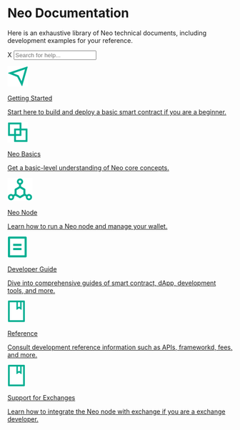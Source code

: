 <div>
    <div class="text-center">
        <h1 class="m-0 p-0">Neo Documentation</h1>
        <p>Here is an exhaustive library of Neo technical documents, including development examples for your reference.</p>
        <div class="search-bar2">
            <i class="fas fa-search"></i>
            <span class="search-de2">X</span>
            <input id="sInput2" type="text" class="form-control pl-5" placeholder="Search for help...">
            <div class="search-re2">
                <ul id="sResult2" class="p-0"></ul>
            </div>
        </div>
    </div>
    <div class="row">
        <div class="col-12 col-md-6 my-3 align-items-stretch">
            <a class="home-link p-4" href="gettingstarted/prerequisites.html">
                <img src="assets/section1.svg" />
                <div class="div2">
                    <p class="m-0">Getting Started</p>
                    <p class="p2">Start here to build and deploy a basic smart contract if you are a beginner.</p>
                </div>
            </a>
        </div>
        <div class="col-12 col-md-6 my-3 align-items-stretch">
            <a class="home-link p-4" href="basic/concept/blockchain/block.html">
                <img src="assets/section2.svg" />
                <div class="div2">
                    <p class="m-0">Neo Basics</p>
                    <p class="p2">Get a basic-level understanding of Neo core concepts.</p>
                </div>
            </a>
        </div>
        <div class="col-12 col-md-6 my-3 align-items-stretch">
            <a class="home-link p-4" href="node/introduction.html">
                <img src="assets/section3.svg" />
                <div class="div2">
                    <p class="m-0">Neo Node</p>
                    <p class="p2">Learn how to run a Neo node and manage your wallet.</p>
                </div>
            </a>
        </div>
        <div class="col-12 col-md-6 my-3 align-items-stretch">
            <a class="home-link p-4" href="develop/network/testnet.html">
                <img src="assets/section4.svg" />
                <div class="div2">
                    <p class="m-0">Developer Guide</p>
                    <p class="p2">Dive into comprehensive guides of smart contract, dApp, development tools, and more.</p>
                </div>
            </a>
        </div>
        <div class="col-12 col-md-6 my-3 align-items-stretch">
            <a class="home-link p-4" href="reference/rpc/latest-version/api.html">
                <img src="assets/section5.svg" />
                <div class="div2">
                    <p class="m-0">Reference</p>
                    <p class="p2">Consult development reference information such as APIs, frameworkd, fees, and more.</p>
                </div>
            </a>
        </div>
        <div class="col-12 col-md-6 my-3 align-items-stretch">
            <a class="home-link p-4" href="exchange/general.html">
                <img src="assets/section5.svg" />
                <div class="div2">
                    <p class="m-0">Support for Exchanges</p>
                    <p class="p2">Learn how to integrate the Neo node with exchange if you are a exchange developer.</p>
                </div>
            </a>
        </div>
    </div>
</div>
<link href="../zh-cn/index.css" rel="stylesheet" />